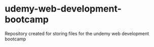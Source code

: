 # udemy-web-development-bootcamp
Repository created for storing files for the undemy web development bootcamp
